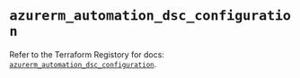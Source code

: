 # `azurerm_automation_dsc_configuration`

Refer to the Terraform Registory for docs: [`azurerm_automation_dsc_configuration`](https://www.terraform.io/docs/providers/azurerm/r/automation_dsc_configuration).
